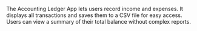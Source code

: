 The Accounting Ledger App lets users record income and expenses. It displays all transactions and saves them to a CSV file for easy access. Users can view a summary of their total balance without complex reports.
